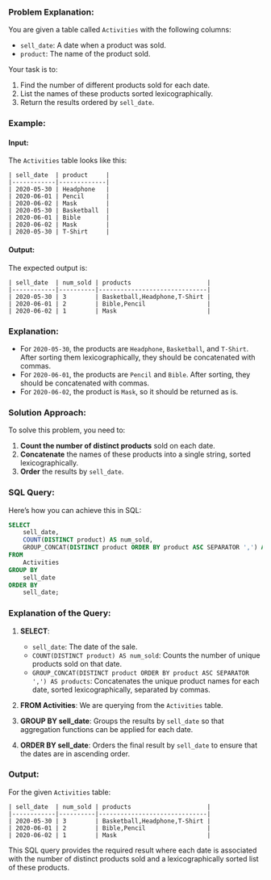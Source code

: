 ### Problem Explanation:

You are given a table called `Activities` with the following columns:
- `sell_date`: A date when a product was sold.
- `product`: The name of the product sold.

Your task is to:
1. Find the number of different products sold for each date.
2. List the names of these products sorted lexicographically.
3. Return the results ordered by `sell_date`.

### Example:

#### Input:
The `Activities` table looks like this:
```
| sell_date  | product     |
|------------|-------------|
| 2020-05-30 | Headphone   |
| 2020-06-01 | Pencil      |
| 2020-06-02 | Mask        |
| 2020-05-30 | Basketball  |
| 2020-06-01 | Bible       |
| 2020-06-02 | Mask        |
| 2020-05-30 | T-Shirt     |
```
#### Output:
The expected output is:
```
| sell_date  | num_sold | products                     |
|------------|----------|------------------------------|
| 2020-05-30 | 3        | Basketball,Headphone,T-Shirt |
| 2020-06-01 | 2        | Bible,Pencil                 |
| 2020-06-02 | 1        | Mask                         |
```
### Explanation:

- For `2020-05-30`, the products are `Headphone`, `Basketball`, and `T-Shirt`. After sorting them lexicographically, they should be concatenated with commas.
- For `2020-06-01`, the products are `Pencil` and `Bible`. After sorting, they should be concatenated with commas.
- For `2020-06-02`, the product is `Mask`, so it should be returned as is.

### Solution Approach:

To solve this problem, you need to:
1. **Count the number of distinct products** sold on each date.
2. **Concatenate** the names of these products into a single string, sorted lexicographically.
3. **Order** the results by `sell_date`.

### SQL Query:

Here’s how you can achieve this in SQL:

```sql
SELECT
    sell_date,
    COUNT(DISTINCT product) AS num_sold,
    GROUP_CONCAT(DISTINCT product ORDER BY product ASC SEPARATOR ',') AS products
FROM
    Activities
GROUP BY
    sell_date
ORDER BY
    sell_date;
```

### Explanation of the Query:

1. **SELECT**:
   - `sell_date`: The date of the sale.
   - `COUNT(DISTINCT product) AS num_sold`: Counts the number of unique products sold on that date.
   - `GROUP_CONCAT(DISTINCT product ORDER BY product ASC SEPARATOR ',') AS products`: Concatenates the unique product names for each date, sorted lexicographically, separated by commas.

2. **FROM Activities**: We are querying from the `Activities` table.

3. **GROUP BY sell_date**: Groups the results by `sell_date` so that aggregation functions can be applied for each date.

4. **ORDER BY sell_date**: Orders the final result by `sell_date` to ensure that the dates are in ascending order.

### Output:

For the given `Activities` table:
```
| sell_date  | num_sold | products                     |
|------------|----------|------------------------------|
| 2020-05-30 | 3        | Basketball,Headphone,T-Shirt |
| 2020-06-01 | 2        | Bible,Pencil                 |
| 2020-06-02 | 1        | Mask                         |
```
This SQL query provides the required result where each date is associated with the number of distinct products sold and a lexicographically sorted list of these products.
